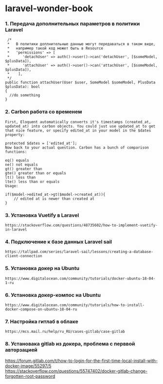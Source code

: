 # laravel-wonder-book

### 1. Передача дополнительных параметров в политики Laravel ###

     /*
     *   В политики доплнительные данные могут передаваться в таком виде,
     *   например такой код может быть в Resource
     *   'permissions' => [
     *      'detachUser' => auth()->user()->can('detachUser', [$someModel, $plusData]),
     *      'attachUser' => auth()->user()->can('attachUser', [$someModel, $plusData]),
     *    ],
     */     
    public function attachUser(User $user, SomeModel $someModel, PlusData $plusData): bool
    {
      //do something
    }
    
### 2. Carbon работа со временем ###
    
    First, Eloquent automatically converts it's timestamps (created_at, updated_at) into carbon objects. You could just use updated_at to get that nice feature, or specify edited_at in your model in the $dates property:

    protected $dates = ['edited_at'];
    Now back to your actual question. Carbon has a bunch of comparison functions:

    eq() equals
    ne() not equals
    gt() greater than
    gte() greater than or equals
    lt() less than
    lte() less than or equals
    Usage:

    if($model->edited_at->gt($model->created_at)){
        // edited at is newer than created at
    }
    
### 3. Установка Vuetify в Laravel ###    
    https://stackoverflow.com/questions/48735602/how-to-implement-vuetify-in-laravel
    
    
### 4. Подключение к базе данных Laravel sail ###  
    
    https://tallpad.com/series/laravel-sail/lessons/creating-a-database-client-connection
    
### 5. Установка докер на Ubuntu ###  
    https://www.digitalocean.com/community/tutorials/docker-ubuntu-18-04-1-ru
    
### 6. Установка докер-компос на Ubuntu ###     
    https://www.digitalocean.com/community/tutorials/how-to-install-docker-compose-on-ubuntu-18-04-ru
    
### 7. Настройка гитлаб в облаке ### 
    
    https://mcs.mail.ru/help/ru_RU/cases-gitlab/case-gitlab
    
### 8. Установака gitlab из докера, проблема с перввой авторзацией ###

https://forum.gitlab.com/t/how-to-login-for-the-first-time-local-install-with-docker-image/55297/5
https://stackoverflow.com/questions/55747402/docker-gitlab-change-forgotten-root-password
